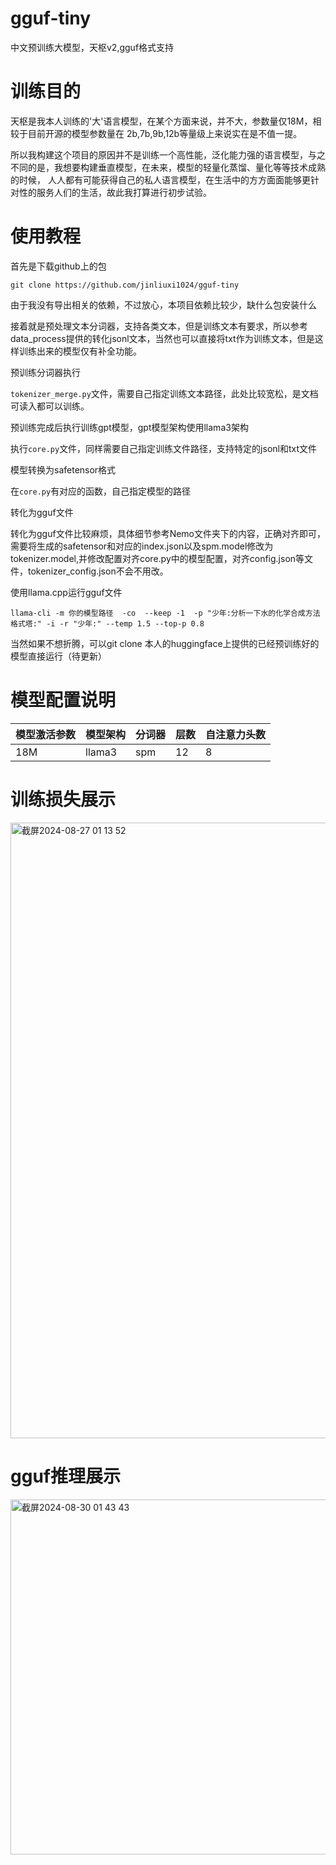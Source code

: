 # gguf-tiny
中文预训练大模型，天枢v2,gguf格式支持

# 训练目的
天枢是我本人训练的'大'语言模型，在某个方面来说，并不大，参数量仅18M，相较于目前开源的模型参数量在 2b,7b,9b,12b等量级上来说实在是不值一提。

所以我构建这个项目的原因并不是训练一个高性能，泛化能力强的语言模型，与之不同的是，我想要构建垂直模型，在未来，模型的轻量化蒸馏、量化等等技术成熟的时候，
人人都有可能获得自己的私人语言模型，在生活中的方方面面能够更针对性的服务人们的生活，故此我打算进行初步试验。

# 使用教程
首先是下载github上的包

`git clone https://github.com/jinliuxi1024/gguf-tiny`

由于我没有导出相关的依赖，不过放心，本项目依赖比较少，缺什么包安装什么

接着就是预处理文本分词器，支持各类文本，但是训练文本有要求，所以参考data_process提供的转化jsonl文本，当然也可以直接将txt作为训练文本，但是这样训练出来的模型仅有补全功能。

预训练分词器执行

`tokenizer_merge.py`文件，需要自己指定训练文本路径，此处比较宽松，是文档可读入都可以训练。

预训练完成后执行训练gpt模型，gpt模型架构使用llama3架构


执行`core.py`文件，同样需要自己指定训练文件路径，支持特定的jsonl和txt文件

模型转换为safetensor格式

在`core.py`有对应的函数，自己指定模型的路径

转化为gguf文件

转化为gguf文件比较麻烦，具体细节参考Nemo文件夹下的内容，正确对齐即可，需要将生成的safetensor和对应的index.json以及spm.model修改为tokenizer.model,并修改配置对齐core.py中的模型配置，对齐config.json等文件，tokenizer_config.json不会不用改。

使用llama.cpp运行gguf文件

`llama-cli -m 你的模型路径  -co  --keep -1  -p "少年:分析一下水的化学合成方法格式塔:" -i -r "少年:" --temp 1.5 --top-p 0.8`

当然如果不想折腾，可以git clone 本人的huggingface上提供的已经预训练好的模型直接运行（待更新）


# 模型配置说明

| 模型激活参数 | 模型架构 | 分词器 | 层数 | 自注意力头数 |
|---|---|---|---|---|
| 18M | llama3 | spm | 12 | 8 |

# 训练损失展示

<img width="985" alt="截屏2024-08-27 01 13 52" src="https://github.com/user-attachments/assets/67ef1058-936d-46b5-b642-674586e521c5">

# gguf推理展示

<img width="568" alt="截屏2024-08-30 01 43 43" src="https://github.com/user-attachments/assets/f5e78c6e-baf0-4384-bfc9-1b425be640c5">





